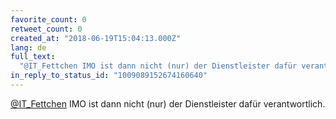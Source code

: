 ```yaml
---
favorite_count: 0
retweet_count: 0
created_at: "2018-06-19T15:04:13.000Z"
lang: de
full_text:
  "@IT_Fettchen IMO ist dann nicht (nur) der Dienstleister dafür verantwortlich."
in_reply_to_status_id: "1009089152674160640"
---
```


[@IT_Fettchen](https://twitter.com/IT_Fettchen) IMO ist dann nicht (nur) der
Dienstleister dafür verantwortlich.

